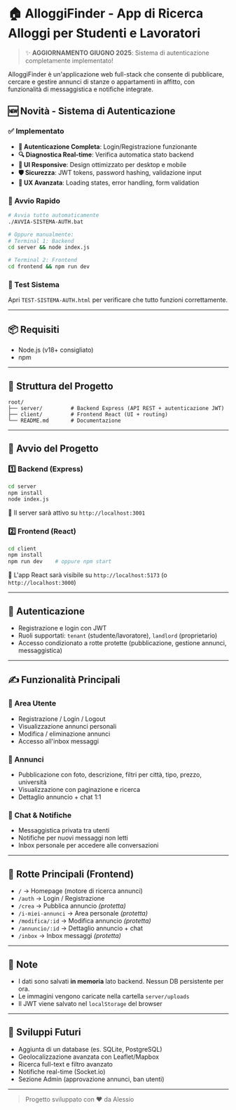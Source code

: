 # 🏠 AlloggiFinder - App di Ricerca Alloggi per Studenti e Lavoratori

> ✨ **AGGIORNAMENTO GIUGNO 2025**: Sistema di autenticazione completamente implementato!

AlloggiFinder è un'applicazione web full-stack che consente di pubblicare, cercare e gestire annunci di stanze o appartamenti in affitto, con funzionalità di messaggistica e notifiche integrate.

## 🆕 Novità - Sistema di Autenticazione

### ✅ Implementato
- **🔐 Autenticazione Completa**: Login/Registrazione funzionante
- **🔍 Diagnostica Real-time**: Verifica automatica stato backend
- **📱 UI Responsive**: Design ottimizzato per desktop e mobile
- **🛡️ Sicurezza**: JWT tokens, password hashing, validazione input
- **🎯 UX Avanzata**: Loading states, error handling, form validation

### 🚀 Avvio Rapido
```bash
# Avvia tutto automaticamente
./AVVIA-SISTEMA-AUTH.bat

# Oppure manualmente:
# Terminal 1: Backend
cd server && node index.js

# Terminal 2: Frontend  
cd frontend && npm run dev
```

### 🧪 Test Sistema
Apri `TEST-SISTEMA-AUTH.html` per verificare che tutto funzioni correttamente.

---

## 📦 Requisiti
- Node.js (v18+ consigliato)
- npm

---

## 📁 Struttura del Progetto
```
root/
├── server/         # Backend Express (API REST + autenticazione JWT)
├── client/         # Frontend React (UI + routing)
└── README.md       # Documentazione
```

---

## 🚀 Avvio del Progetto

### 1️⃣ Backend (Express)
```bash
cd server
npm install
node index.js
```
📍 Il server sarà attivo su `http://localhost:3001`

### 2️⃣ Frontend (React)
```bash
cd client
npm install
npm run dev    # oppure npm start
```
📍 L'app React sarà visibile su `http://localhost:5173` (o `http://localhost:3000`)

---

## 🔐 Autenticazione
- Registrazione e login con JWT
- Ruoli supportati: `tenant` (studente/lavoratore), `landlord` (proprietario)
- Accesso condizionato a rotte protette (pubblicazione, gestione annunci, messaggistica)

---

## ✍️ Funzionalità Principali

### 👤 Area Utente
- Registrazione / Login / Logout
- Visualizzazione annunci personali
- Modifica / eliminazione annunci
- Accesso all'inbox messaggi

### 📍 Annunci
- Pubblicazione con foto, descrizione, filtri per città, tipo, prezzo, università
- Visualizzazione con paginazione e ricerca
- Dettaglio annuncio + chat 1:1

### 💬 Chat & Notifiche
- Messaggistica privata tra utenti
- Notifiche per nuovi messaggi non letti
- Inbox personale per accedere alle conversazioni

---

## 🔗 Rotte Principali (Frontend)
- `/` → Homepage (motore di ricerca annunci)
- `/auth` → Login / Registrazione
- `/crea` → Pubblica annuncio *(protetta)*
- `/i-miei-annunci` → Area personale *(protetta)*
- `/modifica/:id` → Modifica annuncio *(protetta)*
- `/annuncio/:id` → Dettaglio annuncio + chat
- `/inbox` → Inbox messaggi *(protetta)*

---

## 📌 Note
- I dati sono salvati **in memoria** lato backend. Nessun DB persistente per ora.
- Le immagini vengono caricate nella cartella `server/uploads`
- Il JWT viene salvato nel `localStorage` del browser

---

## 🧪 Sviluppi Futuri
- Aggiunta di un database (es. SQLite, PostgreSQL)
- Geolocalizzazione avanzata con Leaflet/Mapbox
- Ricerca full-text e filtro avanzato
- Notifiche real-time (Socket.io)
- Sezione Admin (approvazione annunci, ban utenti)

---

> Progetto sviluppato con ❤️ da Alessio
